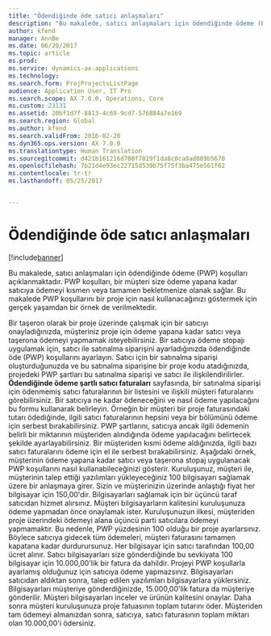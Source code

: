 ```yaml
---
title: "Ödendiğinde öde satıcı anlaşmaları"
description: "Bu makalede, satıcı anlaşmaları için ödendiğinde ödeme (PWP) koşulları açıklanmaktadır. PWP koşulları, bir müşteri size ödeme yapana kadar satıcıya ödemeyi kısmen veya tamamen bekletmenize olanak sağlar. Bu makalede PWP koşullarını bir proje için nasıl kullanacağınızı göstermek için gerçek yaşamdan bir örnek de verilmektedir."
author: kfend
manager: AnnBe
ms.date: 06/20/2017
ms.topic: article
ms.prod: 
ms.service: dynamics-ax-applications
ms.technology: 
ms.search.form: ProjProjectsListPage
audience: Application User, IT Pro
ms.search.scope: AX 7.0.0, Operations, Core
ms.custom: 23131
ms.assetid: 20bf1d7f-8813-4c69-9cd7-576884a7e169
ms.search.region: Global
ms.author: kfend
ms.search.validFrom: 2016-02-28
ms.dyn365.ops.version: AX 7.0.0
ms.translationtype: Human Translation
ms.sourcegitcommit: d421b161216d700f7819f1da8c0ca8ad089b5670
ms.openlocfilehash: 7b21d4e93ec22715d530b75f75f3ba475e561f62
ms.contentlocale: tr-tr
ms.lasthandoff: 05/25/2017


---
```


# <a name="pay-when-paid-vendor-agreements"></a>Ödendiğinde öde satıcı anlaşmaları

[!include[banner](../includes/banner.md)]


Bu makalede, satıcı anlaşmaları için ödendiğinde ödeme (PWP) koşulları açıklanmaktadır. PWP koşulları, bir müşteri size ödeme yapana kadar satıcıya ödemeyi kısmen veya tamamen bekletmenize olanak sağlar. Bu makalede PWP koşullarını bir proje için nasıl kullanacağınızı göstermek için gerçek yaşamdan bir örnek de verilmektedir.

Bir taşeron olarak bir proje üzerinde çalışmak için bir satıcıyı onayladığınızda, müşteriniz proje için ödeme yapana kadar satıcı veya taşerona ödemeyi yapmamak isteyebilirsiniz. Bir satıcıya ödeme stopajı uygulamak için, satıcı ile satınalma siparişini ayarladığınızda ödendiğinde öde (PWP) koşullarını ayarlayın. Satıcı için bir satınalma siparişi oluşturduğunuzda ve bu satınalma siparişine bir proje kodu atadığınızda, projedeki PWP şartları bu satınalma siparişi ve satıcı ile ilişkilendirilirler. **Ödendiğinde ödeme şartlı satıcı faturaları** sayfasında, bir satınalma siparişi için ödenmemiş satıcı faturalarının bir listesini ve ilişkili müşteri faturalarını görebilirsiniz. Bir satıcıya ne kadar ödeneceğini ve nasıl ödeme yapılacağını bu formu kullanarak belirleyin. Örneğin bir müşteri bir proje faturasındaki tutarı ödediğinde, ilgili satıcı faturalarının hepsini veya bir bölümünü ödeme için serbest bırakabilirsiniz. PWP şartlarını, satıcıya ancak ilgili ödemenin belirli bir miktarının müşteriden alındığında ödeme yapılacağını belirtecek şekilde ayarlayabilirsiniz. Bir müşteriden kısmi ödeme aldığınızda, ilgili bazı satıcı faturalarını ödeme için el ile serbest bırakabilirsiniz. Aşağıdaki örnek, müşterinin ödeme yapana kadar satıcı veya taşerona stopaj uygulanacak PWP koşullarını nasıl kullanabileceğinizi gösterir. Kuruluşunuz, müşteri ile, müşterinin talep ettiği yazılımları yükleyeceğiniz 100 bilgisayarı sağlamak üzere bir anlaşmaya girer. Sizin ve müşterinizin üzerinde anlaştığı fiyat her bilgisayar için 150,00'dir. Bilgisayarları sağlamak için bir üçüncü taraf satıcıdan hizmet alırsınız. Müşteri bilgisayarların kalitesini kuruluşunuza ödeme yapmadan önce onaylamak ister. Kuruluşunuzun ilkesi, müşteriden proje üzerindeki ödemeyi alana üçüncü parti satıcılara ödemeyi yapmamaktır. Bu nedenle, PWP yüzdesinin 100 olduğu bir proje ayarlarsınız. Böylece satıcıya gidecek tüm ödemeleri, müşteri faturasını tamamen kapatana kadar durdurursunuz. Her bilgisayar için satıcı tarafından 100,00 ücret alınır. Satıcı bilgisayarları size gönderdiğinde bu sevkiyata 100 bilgisayar için 10.000,00'lik bir fatura da dahildir. Projeyi PWP koşullarla ayarlamış olduğunuz için satıcıya ödeme yapmazsınız. Bilgisayarları satıcıdan aldıktan sonra, talep edilen yazılımları bilgisayarlara yüklersiniz. Bilgisayarları müşteriye gönderdiğinizde, 15.000,00'lik fatura da müşteriye gönderilir. Müşteri bilgisayarları inceler ve ürünün kalitesini onaylar. Daha sonra müşteri kuruluşunuza proje fatuasının toplam tutarını öder. Müşteriden tam ödemeyi almanızdan sonra, satıcıya, satıcı faturasının toplam miktarı olan 10.000,00'i ödersiniz.




